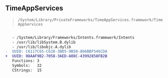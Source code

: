 ## TimeAppServices

> `/System/Library/PrivateFrameworks/TimeAppServices.framework/TimeAppServices`

```diff

   - /System/Library/Frameworks/Intents.framework/Intents
   - /usr/lib/libSystem.B.dylib
   - /usr/lib/libobjc.A.dylib
-  UUID: C6117C65-C628-3BD5-9B50-866BBF546CDA
+  UUID: 08AAF9B2-7058-3AED-A08C-43992858FB2B
   Functions: 3
   Symbols:   32
   CStrings:  15

```
